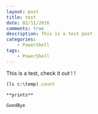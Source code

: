 ```yaml
---
layout: post
title: test
date: 02/11/2016  
comments: true
description: This is a test post
categories: 
    - PowerShell
tags: 
    - PowerShell
---
```


This is a test, check it out ! !

```ruby
(ls c:\temp).count
```
```
**prints**

GoodBye
```
